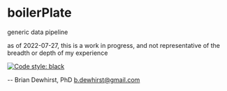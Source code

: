 # boilerPlate
generic data pipeline

as of 2022-07-27, this is a work in progress, and not representative of the breadth or depth of my experience

[![Code style: black](https://img.shields.io/badge/code%20style-black-000000.svg)](https://github.com/psf/black)

--
Brian Dewhirst, PhD
b.dewhirst@gmail.com